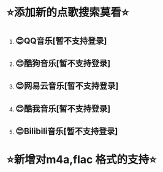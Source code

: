 # **⭐添加新的点歌搜索莫看⭐**

1. ## 😊QQ音乐[暂不支持登录]

2. ## 😊酷狗音乐[暂不支持登录]

3. ## 😊网易云音乐[暂不支持登录]

4. ## 😊酷我音乐[暂不支持登录]

5. ## 😊Bilibili音乐[暂不支持登录]

# **⭐新增对m4a,flac 格式的支持⭐**
